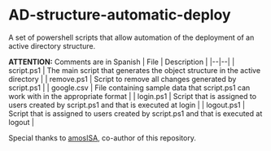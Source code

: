 # AD-structure-automatic-deploy
A set of powershell scripts that allow automation of the deployment of an active directory structure.

**ATTENTION:** Comments are in Spanish
| File | Description |
|--|--|
| script.ps1 | The main script that generates the object structure in the active directory |
| remove.ps1 | Script to remove all changes generated by script.ps1 |
| google.csv | File containing sample data that script.ps1 can work with in the appropriate format |
| login.ps1 | Script that is assigned to users created by script.ps1 and that is executed at login |
| logout.ps1 | Script that is assigned to users created by script.ps1 and that is executed at logout |

Special thanks to [amosISA](https://github.com/amosISA), co-author of this repository.

